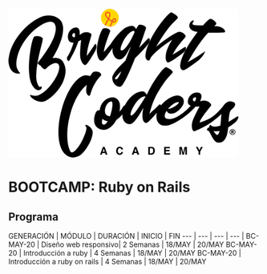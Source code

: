 ![MagmaHackers Logo](../../imgs/logo-bc.png)
# BOOTCAMP: Ruby on Rails

## Programa

GENERACIÓN | MÓDULO | DURACIÓN | INICIO | FIN
---        | ---    | ---  | --- |
BC-MAY-20  | Diseño web responsivo| 2 Semanas | 18/MAY | 20/MAY
BC-MAY-20  | Introducción a ruby | 4 Semanas  | 18/MAY | 20/MAY
BC-MAY-20  | Introducción a ruby on rails | 4 Semanas | 18/MAY | 20/MAY

